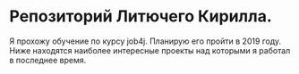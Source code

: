 # Репозиторий Литючего Кирилла.
Я прохожу обучение по курсу job4j. Планирую его пройти в 2019 году.
Ниже находятся наиболее интересные проекты над которыми я работал в последнее время.





